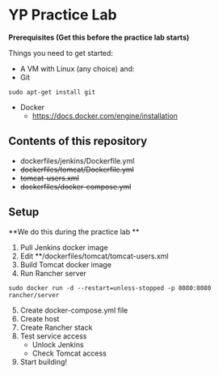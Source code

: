 # YP Practice Lab 
**Prerequisites (Get this before the practice lab starts)**

Things you need to get started:
* A VM with Linux (any choice) and:
 * Git
```
sudo apt-get install git
```
 * Docker
   * https://docs.docker.com/engine/installation


## Contents of this repository
* dockerfiles/jenkins/Dockerfile.yml
* ~~dockerfiles/tomcat/Dockerfile.yml~~
 * ~~tomcat-users.xml~~
* ~~dockerfiles/docker-compose.yml~~
 
## Setup

**We do this during the practice lab **
1. Pull Jenkins docker image
2. Edit **/dockerfiles/tomcat/tomcat-users.xml
3. Build Tomcat docker image 
4. Run Rancher server
```
sudo docker run -d --restart=unless-stopped -p 8080:8080 rancher/server
```
5. Create docker-compose.yml file
6. Create host
7. Create Rancher stack
8. Test service access
   * Unlock Jenkins
   * Check Tomcat access
9. Start building!


